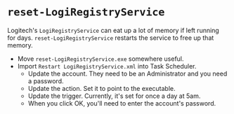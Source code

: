 # `reset-LogiRegistryService`

Logitech's `LogiRegistryService` can eat up a lot of memory if left running for days. `reset-LogiRegistryService` restarts the service to free up that memory.

* Move `reset-LogiRegistryService.exe` somewhere useful.
* Import `Restart LogiRegistryService.xml` into Task Scheduler.
  * Update the account. They need to be an Administrator and you need a password.
  * Update the action. Set it to point to the executable.
  * Update the trigger. Currently, it's set for once a day at 5am.
  * When you click OK, you'll need to enter the account's password.
